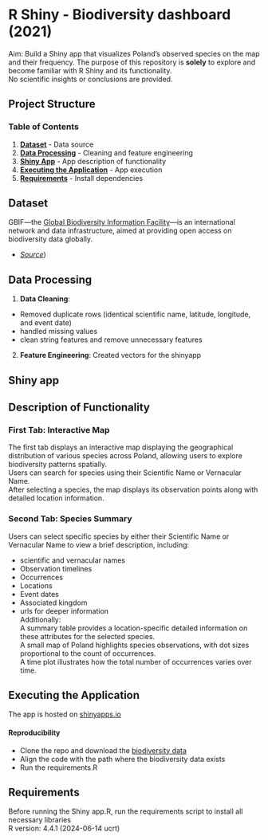 # R Shiny - Biodiversity dashboard (2021) 

Aim: Build a Shiny app that visualizes Poland’s observed species on the map and their frequency.
The purpose of this repository is **solely** to explore and become familiar with R Shiny and its functionality.  
No scientific insights or conclusions are provided.

## Project Structure

### Table of Contents
1. **[ Dataset](#dataset)** - Data source
2. **[ Data Processing](#data-processing)** - Cleaning and feature engineering
3. **[ Shiny App](#Shiny-app)** - App description of functionality
4. **[ Executing the Application](#Executing-the-Application)** - App execution
5. **[ Requirements](#requirements)** - Install dependencies

## Dataset 
GBIF—the [Global Biodiversity Information Facility](https://www.gbif.org/dataset/search?q=)—is an international network and data infrastructure, aimed at providing open access on biodiversity data globally.
- [*Source*](https://drive.google.com/file/d/1l1ymMg-K_xLriFv1b8MgddH851d6n2sU/view))

## Data Processing
1. **Data Cleaning**:  
- Removed duplicate rows (identical scientific name, latitude, longitude, and event date)
- handled missing values
- clean string features and remove unnecessary features  
2. **Feature Engineering**: Created vectors for the shinyapp
 
## Shiny app

## Description of Functionality

### First Tab: Interactive Map
The first tab displays an interactive map displaying the geographical distribution of various species across Poland,
allowing users to explore biodiversity patterns spatially.  
Users can search for species using their Scientific Name or Vernacular Name.  
After selecting a species, the map displays its observation points along with detailed location information.

### Second Tab: Species Summary
Users can select specific species by either their Scientific Name or Vernacular Name to view a brief description, including:  
- scientific and vernacular names
- Observation timelines
- Occurrences
- Locations
- Event dates
- Associated kingdom
- urls for deeper information  
Additionally:  
A summary table provides a location-specific detailed information on these attributes for the selected species.  
A small map of Poland highlights species observations, with dot sizes proportional to the count of occurrences.  
A time plot illustrates how the total number of occurrences varies over time.

## Executing the Application
The app is hosted on [shinyapps.io](https://cpapagiannopoulos.shinyapps.io/Poland_biodiversity/) 

#### Reproducibility
- Clone the repo and download the [biodiversity data](https://drive.google.com/file/d/1l1ymMg-K_xLriFv1b8MgddH851d6n2sU/view)  
- Align the code with the path where the biodiversity data exists  
- Run the requirements.R

## Requirements
Before running the Shiny app.R, run the requirements script to install all necessary libraries  
R version: 4.4.1 (2024-06-14 ucrt)
